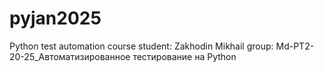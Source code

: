 # pyjan2025
Python test automation course
student: Zakhodin Mikhail
group: Md-PT2-20-25_Автоматизированное тестирование на Python

